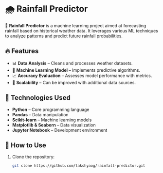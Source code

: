# 🌧️ Rainfall Predictor  

🚀 **Rainfall Predictor** is a machine learning project aimed at forecasting rainfall based on historical weather data. It leverages various ML techniques to analyze patterns and predict future rainfall probabilities.  

## 🔥 Features  
- 📊 **Data Analysis** – Cleans and processes weather datasets.  
- 🧠 **Machine Learning Model** – Implements predictive algorithms.  
- 📈 **Accuracy Evaluation** – Assesses model performance with metrics.  
- 🔄 **Scalability** – Can be improved with additional data sources.  

## 📌 Technologies Used  
- **Python** – Core programming language  
- **Pandas** – Data manipulation  
- **Scikit-learn** – Machine learning models  
- **Matplotlib & Seaborn** – Data visualization  
- **Jupyter Notebook** – Development environment  

## 🚀 How to Use  
1. Clone the repository:  
   ```sh
   git clone https://github.com/lakshyaog/rainfall-predictor.git
